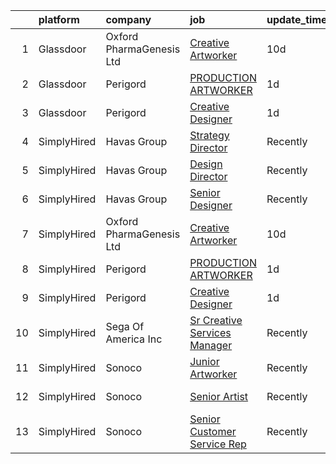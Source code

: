 

|    | platform    | company                  | job                                                                                                                                                                                                                                                                                        | update_time   | location       |
|---:|:------------|:-------------------------|:-------------------------------------------------------------------------------------------------------------------------------------------------------------------------------------------------------------------------------------------------------------------------------------------|:--------------|:---------------|
|  1 | Glassdoor   | Oxford PharmaGenesis Ltd | [Creative Artworker](https://www.glassdoor.com/partner/jobListing.htm?pos=102&ao=1136043&s=58&guid=000001830224597996f26c373483e9e0&src=GD_JOB_AD&t=SR&vt=w&ea=1&cs=1_77f0d1a5&cb=1662188280323&jobListingId=1008088338196&jrtk=3-0-1gc128mcri6hm801-1gc128mdai7n3800-8955c838090a6b58-)   | 10d           | Newtown, PA    |
|  2 | Glassdoor   | Perigord                 | [PRODUCTION ARTWORKER](https://www.glassdoor.com/partner/jobListing.htm?pos=101&ao=1136043&s=58&guid=000001830224597996f26c373483e9e0&src=GD_JOB_AD&t=SR&vt=w&ea=1&cs=1_1ff79b97&cb=1662188280322&jobListingId=1008110190552&jrtk=3-0-1gc128mcri6hm801-1gc128mdai7n3800-639cfa36188bd5ca-) | 1d            | Branford, CT   |
|  3 | Glassdoor   | Perigord                 | [Creative Designer](https://www.glassdoor.com/partner/jobListing.htm?pos=103&ao=1136043&s=58&guid=000001830224597996f26c373483e9e0&src=GD_JOB_AD&t=SR&vt=w&ea=1&cs=1_5cd4f16e&cb=1662188280323&jobListingId=1008110194208&jrtk=3-0-1gc128mcri6hm801-1gc128mdai7n3800-952d8643bdca7467-)    | 1d            | Branford, CT   |
|  4 | SimplyHired | Havas Group              | [Strategy Director](https://www.simplyhired.com/job/5mjVPpCpKFMgpJIrdv_hAVYGZj0uppv0wzC2Uav_GHNhh7-KX-Bxxg?q=artworker)                                                                                                                                                                    | Recently      | New York, NY   |
|  5 | SimplyHired | Havas Group              | [Design Director](https://www.simplyhired.com/job/g9cpQpFs2CYEee5ADRe5RsISAoMSawJlLBxLSyjYTCdbtO9uCDz61Q?q=artworker)                                                                                                                                                                      | Recently      | New York, NY   |
|  6 | SimplyHired | Havas Group              | [Senior Designer](https://www.simplyhired.com/job/Ufnn0ntlF8zhs3BC_pTwoVRY-qkuORpMwQEYesU5fJshcmSuNnTahQ?q=artworker)                                                                                                                                                                      | Recently      | New York, NY   |
|  7 | SimplyHired | Oxford PharmaGenesis Ltd | [Creative Artworker](https://www.simplyhired.com/job/Ikjgbrx7hBhpIkZp5vuBXhmLjlVv5UGlGP5aWeJzFXHe4qgCwypR2Q?q=artworker)                                                                                                                                                                   | 10d           | Newtown, PA    |
|  8 | SimplyHired | Perigord                 | [PRODUCTION ARTWORKER](https://www.simplyhired.com/job/XtsJZ4oyCvc9AYoZg9XhBz_mbw0kunc8qDJCNLAC_ObDAC8H0-yKuQ?q=artworker)                                                                                                                                                                 | 1d            | Branford, CT   |
|  9 | SimplyHired | Perigord                 | [Creative Designer](https://www.simplyhired.com/job/XRJen7q2_FHJ_o03zAN8ylvoSf9rYotEU7djnMaFoCx6n2JIwmT-iw?q=artworker)                                                                                                                                                                    | 1d            | Branford, CT   |
| 10 | SimplyHired | Sega Of America Inc      | [Sr Creative Services Manager](https://www.simplyhired.com/job/9YF_1yT0W8DRWaXON1hbMgSAsjZYHgEtsJ5LYUCpzoub8VqZBS_C9w?q=artworker)                                                                                                                                                         | Recently      | Irvine, CA     |
| 11 | SimplyHired | Sonoco                   | [Junior Artworker](https://www.simplyhired.com/job/bJFkITfBQh7d5E85DISdms_VPKCZBa8KkngVE0lUa-qKKaXWvdNngQ?q=artworker)                                                                                                                                                                     | Recently      | Cincinnati, OH |
| 12 | SimplyHired | Sonoco                   | [Senior Artist](https://www.simplyhired.com/job/gyQf-wXViE5DTjh6jQYwtf4n8pryWEZj3FCgwRPHI5i7PJlc-DU_Og?q=artworker)                                                                                                                                                                        | Recently      | Cincinnati, OH |
| 13 | SimplyHired | Sonoco                   | [Senior Customer Service Rep](https://www.simplyhired.com/job/i4YKc7l0WTtkNcj-q5V0oz7x5hYHmsRGL0Uo7-faMJUVfTevZ5qyBQ?q=artworker)                                                                                                                                                          | Recently      | Chicago, IL    |